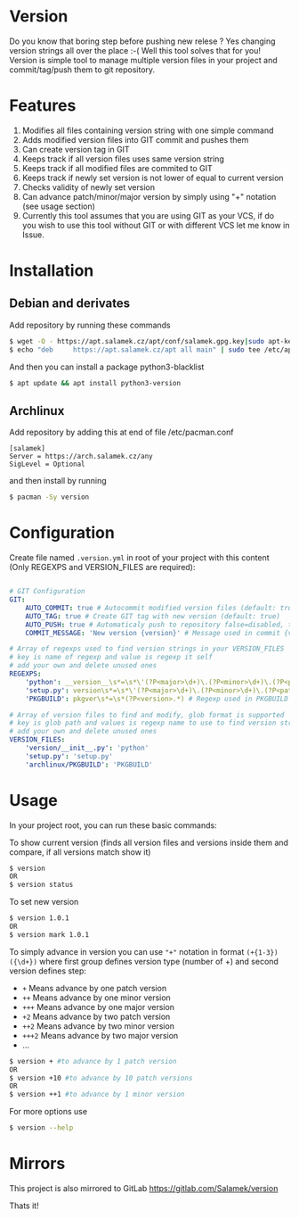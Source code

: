 # Version
Do you know that boring step before pushing new relese ? Yes changing version strings all over the place :-( Well this tool solves that for you!
Version is simple tool to manage multiple version files in your project and commit/tag/push them to git repository.

# Features

1. Modifies all files containing version string with one simple command
2. Adds modified version files into GIT commit and pushes them
3. Can create version tag in GIT
4. Keeps track if all version files uses same version string
5. Keeps track if all modified files are commited to GIT
6. Keeps track if newly set version is not lower of equal to current version
7. Checks validity of newly set version
8. Can advance patch/minor/major version by simply using "+" notation (see usage section)
9. Currently this tool assumes that you are using GIT as your VCS, if do you wish to use this tool without GIT or with different VCS let me know in Issue.

# Installation

## Debian and derivates

Add repository by running these commands

```bash
$ wget -O - https://apt.salamek.cz/apt/conf/salamek.gpg.key|sudo apt-key add -
$ echo "deb     https://apt.salamek.cz/apt all main" | sudo tee /etc/apt/sources.list.d/salamek.cz.list
```

And then you can install a package python3-blacklist

```bash
$ apt update && apt install python3-version
```

## Archlinux

Add repository by adding this at end of file /etc/pacman.conf

```
[salamek]
Server = https://arch.salamek.cz/any
SigLevel = Optional
```

and then install by running

```bash
$ pacman -Sy version
```

# Configuration

Create file named `.version.yml` in root of your project with this content (Only REGEXPS and VERSION_FILES are required):

```yml

# GIT Configuration
GIT:
    AUTO_COMMIT: true # Autocommit modified version files (default: true)
    AUTO_TAG: true # Create GIT tag with new version (default: true)
    AUTO_PUSH: true # Automaticaly push to repository false=disabled, true=enabled, 'remote_name'=enabled and push to remote_name (default: true)
    COMMIT_MESSAGE: 'New version {version}' # Message used in commit {version} is placeholder for new version string (default: 'New version {version}')

# Array of regexps used to find version strings in your VERSION_FILES
# key is name of regexp and value is regexp it self
# add your own and delete unused ones
REGEXPS:
    'python': __version__\s*=\s*\'(?P<major>\d+)\.(?P<minor>\d+)\.(?P<patch>\d+)\' # Regexp for version format commonly used in python
    'setup.py': version\s*=\s*\'(?P<major>\d+)\.(?P<minor>\d+)\.(?P<patch>\d+)\' # Regexp for version format commonly used in python setup.py
    'PKGBUILD': pkgver\s*=\s*(?P<version>.*) # Regexp used in PKGBUILD

# Array of version files to find and modify, glob format is supported
# key is glob path and values is regexp name to use to find version string in found file/s
# add your own and delete unused ones
VERSION_FILES:
    'version/__init__.py': 'python'
    'setup.py': 'setup.py'
    'archlinux/PKGBUILD': 'PKGBUILD'
```

# Usage

In your project root, you can run these basic commands:

To show current version (finds all version files and versions inside them and compare, if all versions match show it)
```bash
$ version
OR
$ version status
```

To set new version
```bash
$ version 1.0.1
OR
$ version mark 1.0.1
```

To simply advance in version you can use `"+"` notation in format `(+{1-3})({\d+})` where first group defines version type (number of +) and second version defines step:

* `+` Means advance by one patch version
* `++` Means advance by one minor version
* `+++` Means advance by one major version
* `+2` Means advance by two patch version
* `++2` Means advance by two minor version
* `+++2` Means advance by two major version
* ...

```bash
$ version + #to advance by 1 patch version
OR
$ version +10 #to advance by 10 patch versions
OR
$ version ++1 #to advance by 1 minor version
```

For more options use

```bash
$ version --help
```

# Mirrors
This project is also mirrored to GitLab https://gitlab.com/Salamek/version

Thats it!
